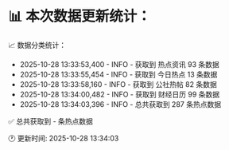 📊 本次数据更新统计：
==========================

📈 数据分类统计：
- 2025-10-28 13:33:53,400 - INFO - 获取到 热点资讯 93 条数据
- 2025-10-28 13:33:55,454 - INFO - 获取到 今日热点 13 条数据
- 2025-10-28 13:33:58,160 - INFO - 获取到 公社热帖 82 条数据
- 2025-10-28 13:34:00,482 - INFO - 获取到 财经日历 99 条数据
- 2025-10-28 13:34:03,396 - INFO - 总共获取到 287 条热点数据

✅ 总共获取到 - 条热点数据

🕐 更新时间: 2025-10-28 13:34:03

